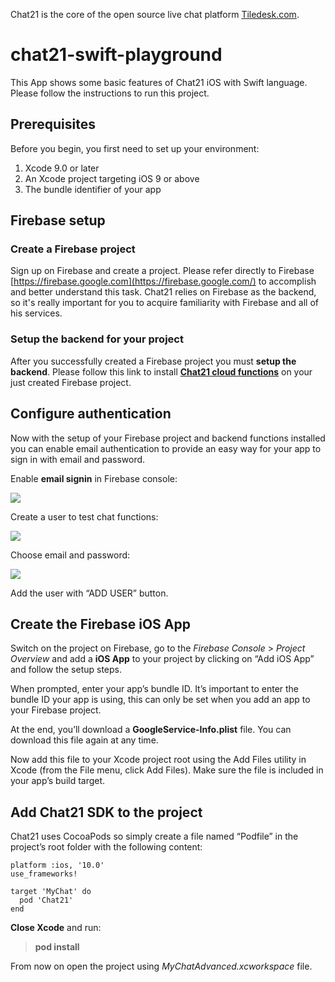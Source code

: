 Chat21 is the core of the open source live chat platform [Tiledesk.com](http://www.tiledesk.com).

# chat21-swift-playground
This App shows some basic features of Chat21 iOS with Swift language.
Please follow the instructions to run this project.

## Prerequisites

Before you begin, you first need to set up your environment:

1. Xcode 9.0 or later
2. An Xcode project targeting iOS 9 or above
3. The bundle identifier of your app

## Firebase setup

### **Create a Firebase project**

Sign up on Firebase and create a project. Please refer directly to Firebase [https://firebase.google.com](https://firebase.google.com/) to accomplish and better understand this task. Chat21 relies on Firebase as the backend, so it's really important for you to acquire familiarity with Firebase and all of his services.

### Setup the backend for your project

After you successfully created a Firebase project you must **setup the backend**. Please follow this link to install [**Chat21 cloud functions**](https://github.com/chat21/chat21-cloud-functions) on your just created Firebase project.

## Configure authentication

Now with the setup of your Firebase project and backend functions installed you can enable email authentication to provide an easy way for your app to sign in with email and password.

Enable **email signin** in Firebase console:

![](http://www.chat21.org/wp-content/uploads/2018/02/firebase-add-user-step0-1500x746.png)

Create a user to test chat functions:

![](http://www.chat21.org/wp-content/uploads/2018/02/firebase-add-user-step1-1500x692.png)

Choose email and password:

![](http://www.chat21.org/wp-content/uploads/2018/02/firebase-add-user-step2-1500x692.png)

Add the user with “ADD USER” button.

## Create the Firebase iOS App

Switch on the project on Firebase, go to the _Firebase Console_ &gt; _Project Overview_ and add a **iOS App** to your project by clicking on “Add iOS App” and follow the setup steps.

When prompted, enter your app’s bundle ID. It’s important to enter the bundle ID your app is using, this can only be set when you add an app to your Firebase project.

At the end, you’ll download a **GoogleService-Info.plist** file. You can download this file again at any time.

Now add this file to your Xcode project root using the Add Files utility in Xcode \(from the File menu, click Add Files\). Make sure the file is included in your app’s build target.

## Add Chat21 SDK to the project

Chat21 uses CocoaPods so simply create a file named “Podfile” in the project’s root folder with the following content:

```text
platform :ios, '10.0'
use_frameworks!

target 'MyChat' do
  pod 'Chat21'
end

```

**Close Xcode** and run:

> **pod install**

From now on open the project using _MyChatAdvanced.xcworkspace_ file.
